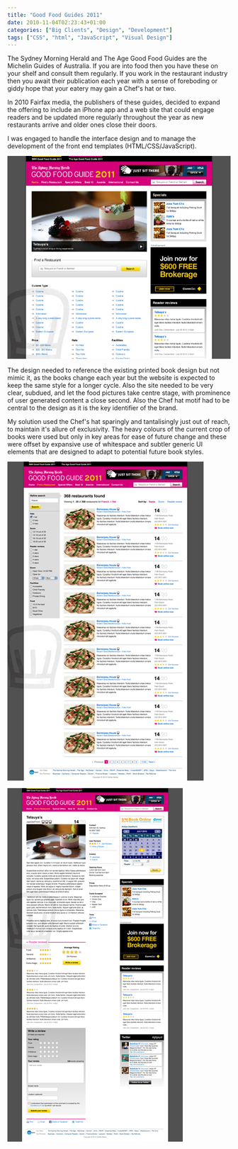 ```yaml
---
title: "Good Food Guides 2011"
date: 2010-11-04T02:23:43+01:00
categories: ["Big Clients", "Design", "Development"]
tags: ["CSS", "html", "JavaScript", "Visual Design"]
---
```


The Sydney Morning Herald and The Age Good Food Guides are the Michelin Guides of Australia. If you are into food then you have these on your shelf and consult them regularly. If you work in the restaurant industry then you await their publication each year with a sense of foreboding or giddy hope that your eatery may gain a Chef's hat or two.

In 2010 Fairfax media, the publishers of these guides, decided to expand the offering to include an iPhone app and a web site that could engage readers and be updated more regularly throughout the year as new restaurants arrive and older ones close their doors.

I was engaged to handle the interface design and to manage the development of the front end templates (HTML/CSS/JavaScript).

![](./gfg_hp_loggedin_v2-crop.jpg "Good Food Guide home page")

The design needed to reference the existing printed book design but not mimic it, as the books change each year but the website is expected to keep the same style for a longer cycle. Also the site needed to be very clear, subdued, and let the food pictures take centre stage, with prominence of user generated content a close second. Also the Chef hat motif had to be central to the design as it is the key identifier of the brand.

My solution used the Chef's hat sparingly and tantalisingly just out of reach, to maintain it's allure of exclusivity. The heavy colours of the current crop of books were used but only in key areas for ease of future change and these were offset by expansive use of whitespace and subtler generic UI elements that are designed to adapt to potential future book styles.

![](./gfg_search_results-crop.jpg "Good Food Guide search results")

![](./gfg_review_v2-crop.jpg "Good Food Guide review page") 
